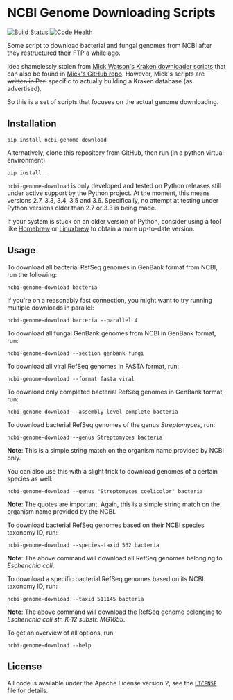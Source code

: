 # NCBI Genome Downloading Scripts

[![Build Status](http://github.drone.secondarymetabolites.org/api/badges/kblin/ncbi-genome-download/status.svg)](http://github.drone.secondarymetabolites.org/kblin/ncbi-genome-download)
[![Code Health](https://landscape.io/github/kblin/ncbi-genome-download/master/landscape.svg?style=flat)](https://landscape.io/github/kblin/ncbi-genome-download/master)

Some script to download bacterial and fungal genomes from NCBI after they
restructured their FTP a while ago.

Idea shamelessly stolen from [Mick Watson's Kraken downloader
scripts](http://www.opiniomics.org/building-a-kraken-database-with-new-ftp-structure-and-no-gi-numbers/)
that can also be found in [Mick's GitHub
repo](https://github.com/mw55309/Kraken_db_install_scripts). However, Mick's
scripts are ~~written in Perl~~ specific to actually building a Kraken database
(as advertised).

So this is a set of scripts that focuses on the actual genome downloading.

## Installation

```
pip install ncbi-genome-download
```


Alternatively, clone this repository from GitHub, then run (in a python virtual environment)
```
pip install .
```

`ncbi-genome-download` is only developed and tested on Python releases still under active
support by the Python project. At the moment, this means versions 2.7, 3.3, 3.4, 3.5 and 3.6.
Specifically, no attempt at testing under Python versions older than 2.7 or 3.3 is being made.

If your system is stuck on an older version of Python, consider using a tool like
[Homebrew](http://brew.sh) or [Linuxbrew](http://linuxbrew.sh) to obtain a more up-to-date
version.

## Usage

To download all bacterial RefSeq genomes in GenBank format from NCBI, run the following:
```
ncbi-genome-download bacteria
```

If you're on a reasonably fast connection, you might want to try running multiple downloads in parallel:
```
ncbi-genome-download bacteria --parallel 4
```


To download all fungal GenBank genomes from NCBI in GenBank format, run:
```
ncbi-genome-download --section genbank fungi
```

To download all viral RefSeq genomes in FASTA format, run:
```
ncbi-genome-download --format fasta viral
```

To download only completed bacterial RefSeq genomes in GenBank format, run:
```
ncbi-genome-download --assembly-level complete bacteria
```

To download bacterial RefSeq genomes of the genus _Streptomyces_, run:
```
ncbi-genome-download --genus Streptomyces bacteria
```
**Note**: This is a simple string match on the organism name provided by NCBI only.

You can also use this with a slight trick to download genomes of a certain species as well:
```
ncbi-genome-download --genus "Streptomyces coelicolor" bacteria
```
**Note**: The quotes are important. Again, this is a simple string match on the organism
name provided by the NCBI.

To download bacterial RefSeq genomes based on their NCBI species taxonomy ID, run:
```
ncbi-genome-download --species-taxid 562 bacteria
```
**Note**: The above command will download all RefSeq genomes belonging to _Escherichia coli_.

To download a specific bacterial RefSeq genomes based on its NCBI taxonomy ID, run:
```
ncbi-genome-download --taxid 511145 bacteria
```
**Note**: The above command will download the RefSeq genome belonging to _Escherichia coli str. K-12 substr. MG1655_.

To get an overview of all options, run
```
ncbi-genome-download --help
```

## License
All code is available under the Apache License version 2, see the
[`LICENSE`](LICENSE) file for details.
